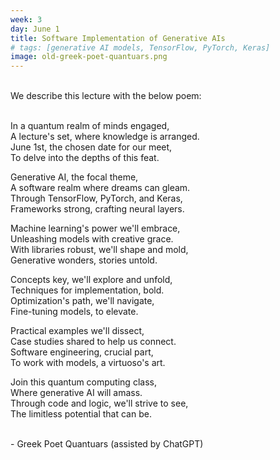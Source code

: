 ```yaml
---
week: 3
day: June 1
title: Software Implementation of Generative AIs
# tags: [generative AI models, TensorFlow, PyTorch, Keras]
image: old-greek-poet-quantuars.png
---
```

\
We describe this lecture with the below poem:
  
  \
In a quantum realm of minds engaged,  
A lecture's set, where knowledge is arranged.  
June 1st, the chosen date for our meet,  
To delve into the depths of this feat.  

Generative AI, the focal theme,  
A software realm where dreams can gleam.  
Through TensorFlow, PyTorch, and Keras,  
Frameworks strong, crafting neural layers.  

Machine learning's power we'll embrace,  
Unleashing models with creative grace.  
With libraries robust, we'll shape and mold,  
Generative wonders, stories untold.  

Concepts key, we'll explore and unfold,  
Techniques for implementation, bold.  
Optimization's path, we'll navigate,  
Fine-tuning models, to elevate.  

Practical examples we'll dissect,  
Case studies shared to help us connect.  
Software engineering, crucial part,  
To work with models, a virtuoso's art.  

Join this quantum computing class,  
Where generative AI will amass.  
Through code and logic, we'll strive to see,  
The limitless potential that can be.  
  
  \
\- Greek Poet Quantuars (assisted by ChatGPT)